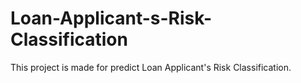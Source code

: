 # Loan-Applicant-s-Risk-Classification
This project is made for predict Loan Applicant's Risk Classification.
